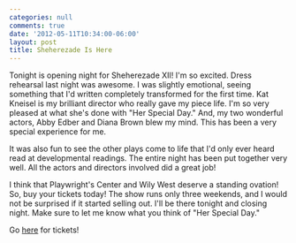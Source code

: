 ```yaml
---
categories: null
comments: true
date: '2012-05-11T10:34:00-06:00'
layout: post
title: Sheherezade Is Here
---
```


Tonight is opening night for Sheherezade XII! I'm so excited. Dress rehearsal last night was awesome. I was slightly emotional, seeing something that I'd written completely transformed for the first time. Kat Kneisel is my brilliant director who really gave my piece life. I'm so very pleased at what she's done with "Her Special Day." And, my two wonderful actors, Abby Edber and Diana Brown blew my mind. This has been a very special experience for me.

It was also fun to see the other plays come to life that I'd only ever heard read at developmental readings. The entire night has been put together very well. All the actors and directors involved did a great job!

I think that Playwright's Center and Wily West deserve a standing ovation! So, buy your tickets today! The show runs only three weekends, and I would not be surprised if it started selling out. I'll be there tonight and closing night. Make sure to let me know what you think of "Her Special Day."

Go [here](http://www.brownpapertickets.com/event/240310) for tickets!